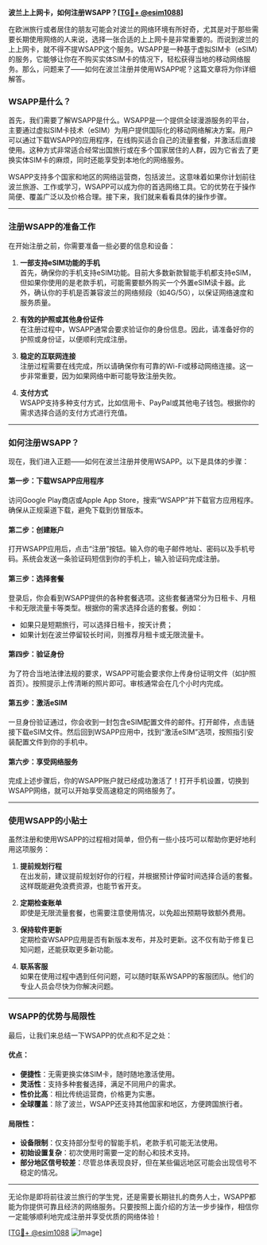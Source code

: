 **波兰上上网卡，如何注册WSAPP？[[TG💪+ @esim1088](https://t.me/s/esim1088)]**

在欧洲旅行或者居住的朋友可能会对波兰的网络环境有所好奇，尤其是对于那些需要长期使用网络的人来说，选择一张合适的上上网卡是非常重要的。而说到波兰的上上网卡，就不得不提WSAPP这个服务。WSAPP是一种基于虚拟SIM卡（eSIM）的服务，它能够让你在不购买实体SIM卡的情况下，轻松获得当地的移动网络服务。那么，问题来了——如何在波兰注册并使用WSAPP呢？这篇文章将为你详细解答。

### WSAPP是什么？

首先，我们需要了解WSAPP是什么。WSAPP是一个提供全球漫游服务的平台，主要通过虚拟SIM卡技术（eSIM）为用户提供国际化的移动网络解决方案。用户可以通过下载WSAPP的应用程序，在线购买适合自己的流量套餐，并激活后直接使用。这种方式非常适合经常出国旅行或在多个国家居住的人群，因为它省去了更换实体SIM卡的麻烦，同时还能享受到本地化的网络服务。

WSAPP支持多个国家和地区的网络运营商，包括波兰。这意味着如果你计划前往波兰旅游、工作或学习，WSAPP可以成为你的首选网络工具。它的优势在于操作简便、覆盖广泛以及价格合理。接下来，我们就来看看具体的操作步骤。

---

### 注册WSAPP的准备工作

在开始注册之前，你需要准备一些必要的信息和设备：

1. **一部支持eSIM功能的手机**  
   首先，确保你的手机支持eSIM功能。目前大多数新款智能手机都支持eSIM，但如果你使用的是老款手机，可能需要额外购买一个外置eSIM读卡器。此外，确认你的手机是否兼容波兰的网络频段（如4G/5G），以保证网络速度和服务质量。

2. **有效的护照或其他身份证件**  
   在注册过程中，WSAPP通常会要求验证你的身份信息。因此，请准备好你的护照或身份证，以便顺利完成注册。

3. **稳定的互联网连接**  
   注册过程需要在线完成，所以请确保你有可靠的Wi-Fi或移动网络连接。这一步非常重要，因为如果网络中断可能导致注册失败。

4. **支付方式**  
   WSAPP支持多种支付方式，比如信用卡、PayPal或其他电子钱包。根据你的需求选择合适的支付方式进行充值。

---

### 如何注册WSAPP？

现在，我们进入正题——如何在波兰注册并使用WSAPP。以下是具体的步骤：

#### 第一步：下载WSAPP应用程序
访问Google Play商店或Apple App Store，搜索“WSAPP”并下载官方应用程序。确保从正规渠道下载，避免下载到仿冒版本。

#### 第二步：创建账户
打开WSAPP应用后，点击“注册”按钮。输入你的电子邮件地址、密码以及手机号码。系统会发送一条验证码短信到你的手机上，输入验证码完成注册。

#### 第三步：选择套餐
登录后，你会看到WSAPP提供的各种套餐选项。这些套餐通常分为日租卡、月租卡和无限流量卡等类型。根据你的需求选择合适的套餐。例如：
- 如果只是短期旅行，可以选择日租卡，按天计费；
- 如果计划在波兰停留较长时间，则推荐月租卡或无限流量卡。

#### 第四步：验证身份
为了符合当地法律法规的要求，WSAPP可能会要求你上传身份证明文件（如护照首页）。按照提示上传清晰的照片即可。审核通常会在几个小时内完成。

#### 第五步：激活eSIM
一旦身份验证通过，你会收到一封包含eSIM配置文件的邮件。打开邮件，点击链接下载eSIM文件。然后回到WSAPP应用中，找到“激活eSIM”选项，按照指引安装配置文件到你的手机中。

#### 第六步：享受网络服务
完成上述步骤后，你的WSAPP账户就已经成功激活了！打开手机设置，切换到WSAPP网络，就可以开始享受高速稳定的网络服务了。

---

### 使用WSAPP的小贴士

虽然注册和使用WSAPP的过程相对简单，但仍有一些小技巧可以帮助你更好地利用这项服务：

1. **提前规划行程**  
   在出发前，建议提前规划好你的行程，并根据预计停留时间选择合适的套餐。这样既能避免浪费资源，也能节省开支。

2. **定期检查账单**  
   即使是无限流量套餐，也需要注意使用情况，以免超出预期导致额外费用。

3. **保持软件更新**  
   定期检查WSAPP应用是否有新版本发布，并及时更新。这不仅有助于修复已知问题，还能获取更多新功能。

4. **联系客服**  
   如果在使用过程中遇到任何问题，可以随时联系WSAPP的客服团队。他们的专业人员会尽快为你解决问题。

---

### WSAPP的优势与局限性

最后，让我们来总结一下WSAPP的优点和不足之处：

#### 优点：
- **便捷性**：无需更换实体SIM卡，随时随地激活使用。
- **灵活性**：支持多种套餐选择，满足不同用户的需求。
- **性价比高**：相比传统运营商，价格更为实惠。
- **全球覆盖**：除了波兰，WSAPP还支持其他国家和地区，方便跨国旅行者。

#### 局限性：
- **设备限制**：仅支持部分型号的智能手机，老款手机可能无法使用。
- **初始设置复杂**：初次使用时需要一定的耐心和技术支持。
- **部分地区信号较差**：尽管总体表现良好，但在某些偏远地区可能会出现信号不稳定的情况。

---

无论你是即将前往波兰旅行的学生党，还是需要长期驻扎的商务人士，WSAPP都能为你提供可靠且经济的网络服务。只要按照上面介绍的方法一步步操作，相信你一定能够顺利地完成注册并享受优质的网络体验！

[[TG💪+ @esim1088](https://t.me/s/esim1088) ![Image](https://i.postimg.cc/4NQfJmqS/Snipaste-2025-05-13-00-14-12.png)]